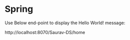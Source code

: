# Spring

Use Below end-point to display the Hello World! message:

http://localhost:8070/Saurav-DS/home

